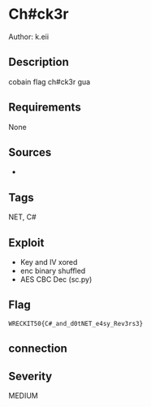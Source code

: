 # Ch#ck3r

Author: k.eii

## Description

cobain flag ch#ck3r gua

## Requirements

None

## Sources

-

## Tags

NET, C#

## Exploit

- Key and IV xored
- enc binary shuffled
- AES CBC Dec
(sc.py)

## Flag

```
WRECKIT50{C#_and_d0tNET_e4sy_Rev3rs3}
```

## connection



## Severity
MEDIUM
